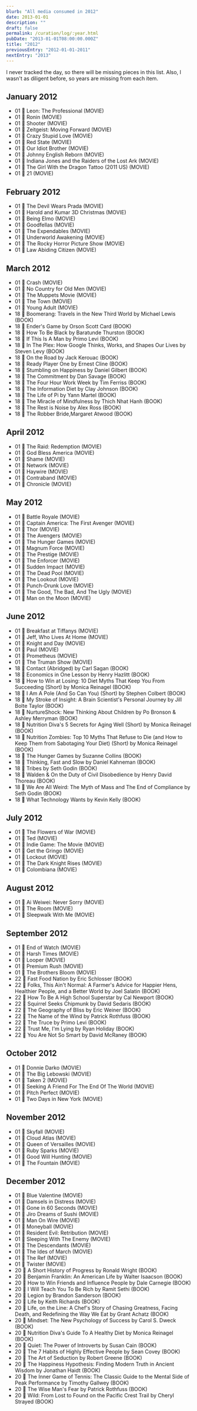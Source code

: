 ```yaml
---
blurb: "All media consumed in 2012"
date: 2013-01-01
description: ""
draft: false
permalink: /curation/log/:year.html
pubDate: "2013-01-01T08:00:00.000Z"
title: "2012"
previousEntry: "2012-01-01-2011"
nextEntry: "2013"
---
```


I never tracked the day, so there will be missing pieces in this list.
Also, I wasn't as diligent before, so years are missing from each item.

## January 2012

- 01 🎥 Leon: The Professional (MOVIE)
- 01 🎥 Ronin (MOVIE)
- 01 🎥 Shooter (MOVIE)
- 01 🎥 Zeitgeist: Moving Forward (MOVIE)
- 01 🎥 Crazy Stupid Love (MOVIE)
- 01 🎥 Red State (MOVIE)
- 01 🎥 Our Idiot Brother (MOVIE)
- 01 🎥 Johnny English Reborn (MOVIE)
- 01 🎥 Indiana Jones and the Raiders of the Lost Ark (MOVIE)
- 01 🎥 The Girl With the Dragon Tattoo (2011 US) (MOVIE)
- 01 🎥 21 (MOVIE)

## February 2012

- 01 🎥 The Devil Wears Prada (MOVIE)
- 01 🎥 Harold and Kumar 3D Christmas (MOVIE)
- 01 🎥 Being Elmo (MOVIE)
- 01 🎥 Goodfellas (MOVIE)
- 01 🎥 The Expendables (MOVIE)
- 01 🎥 Underworld Awakening (MOVIE)
- 01 🎥 The Rocky Horror Picture Show (MOVIE)
- 01 🎥 Law Abiding Citizen (MOVIE)

## March 2012

- 01 🎥 Crash (MOVIE)
- 01 🎥 No Country for Old Men (MOVIE)
- 01 🎥 The Muppets Movie (MOVIE)
- 01 🎥 The Town (MOVIE)
- 01 🎥 Young Adult (MOVIE)
- 18 📕 Boomerang: Travels in the New Third World by Michael Lewis (BOOK)
- 18 📕 Ender's Game by Orson Scott Card (BOOK)
- 18 📕 How To Be Black by Baratunde Thurston (BOOK)
- 18 📕 If This Is A Man by Primo Levi (BOOK)
- 18 📕 In The Plex: How Google Thinks, Works, and Shapes Our Lives by Steven Levy (BOOK)
- 18 📕 On the Road by Jack Kerouac (BOOK)
- 18 📕 Ready Player One by Ernest Cline (BOOK)
- 18 📕 Stumbling on Happiness by Daniel Gilbert (BOOK)
- 18 📕 The Commitment by Dan Savage (BOOK)
- 18 📕 The Four Hour Work Week by Tim Ferriss (BOOK)
- 18 📕 The Information Diet by Clay Johnson (BOOK)
- 18 📕 The Life of Pi by Yann Martel (BOOK)
- 18 📕 The Miracle of Mindfulness by Thich Nhat Hanh (BOOK)
- 18 📕 The Rest is Noise by Alex Ross (BOOK)
- 18 📕 The Robber Bride,Margaret Atwood (BOOK)

## April 2012

- 01 🎥 The Raid: Redemption (MOVIE)
- 01 🎥 God Bless America (MOVIE)
- 01 🎥 Shame (MOVIE)
- 01 🎥 Network (MOVIE)
- 01 🎥 Haywire (MOVIE)
- 01 🎥 Contraband (MOVIE)
- 01 🎥 Chronicle (MOVIE)

## May 2012

- 01 🎥 Battle Royale (MOVIE)
- 01 🎥 Captain America: The First Avenger (MOVIE)
- 01 🎥 Thor (MOVIE)
- 01 🎥 The Avengers (MOVIE)
- 01 🎥 The Hunger Games (MOVIE)
- 01 🎥 Magnum Force (MOVIE)
- 01 🎥 The Prestige (MOVIE)
- 01 🎥 The Enforcer (MOVIE)
- 01 🎥 Sudden Impact (MOVIE)
- 01 🎥 The Dead Pool (MOVIE)
- 01 🎥 The Lookout (MOVIE)
- 01 🎥 Punch-Drunk Love (MOVIE)
- 01 🎥 The Good, The Bad, And The Ugly (MOVIE)
- 01 🎥 Man on the Moon (MOVIE)

## June 2012

- 01 🎥 Breakfast at Tiffanys (MOVIE)
- 01 🎥 Jeff, Who Lives At Home (MOVIE)
- 01 🎥 Knight and Day (MOVIE)
- 01 🎥 Paul (MOVIE)
- 01 🎥 Prometheus (MOVIE)
- 01 🎥 The Truman Show (MOVIE)
- 18 📕 Contact (Abridged) by Carl Sagan (BOOK)
- 18 📕 Economics in One Lesson by Henry Hazlitt (BOOK)
- 18 📕 How to Win at Losing: 10 Diet Myths That Keep You From Succeeding (Short) by Monica Reinagel (BOOK)
- 18 📕 I Am A Pole (And So Can You) (Short) by Stephen Colbert (BOOK)
- 18 📕 My Stroke of Insight: A Brain Scientist's Personal Journey by Jill Bolte Taylor (BOOK)
- 18 📕 NurtureShock: New Thinking About Children by Po Bronson & Ashley Merryman (BOOK)
- 18 📕 Nutrition Diva's 5 Secrets for Aging Well (Short) by Monica Reinagel (BOOK)
- 18 📕 Nutrition Zombies: Top 10 Myths That Refuse to Die (and How to Keep Them from Sabotaging Your Diet) (Short) by Monica Reinagel (BOOK)
- 18 📕 The Hunger Games by Suzanne Collins (BOOK)
- 18 📕 Thinking, Fast and Slow by Daniel Kahneman (BOOK)
- 18 📕 Tribes by Seth Godin (BOOK)
- 18 📕 Walden & On the Duty of Civil Disobedience by Henry David Thoreau (BOOK)
- 18 📕 We Are All Weird: The Myth of Mass and The End of Compliance by Seth Godin (BOOK)
- 18 📕 What Technology Wants by Kevin Kelly (BOOK)

## July 2012

- 01 🎥 The Flowers of War (MOVIE)
- 01 🎥 Ted (MOVIE)
- 01 🎥 Indie Game: The Movie (MOVIE)
- 01 🎥 Get the Gringo (MOVIE)
- 01 🎥 Lockout (MOVIE)
- 01 🎥 The Dark Knight Rises (MOVIE)
- 01 🎥 Colombiana (MOVIE)

## August 2012

- 01 🎥 Ai Weiwei: Never Sorry (MOVIE)
- 01 🎥 The Room (MOVIE)
- 01 🎥 Sleepwalk With Me (MOVIE)

## September 2012

- 01 🎥 End of Watch (MOVIE)
- 01 🎥 Harsh Times (MOVIE)
- 01 🎥 Looper (MOVIE)
- 01 🎥 Premium Rush (MOVIE)
- 01 🎥 The Brothers Bloom (MOVIE)
- 22 📕 Fast Food Nation by Eric Schlosser (BOOK)
- 22 📕 Folks, This Ain't Normal: A Farmer's Advice for Happier Hens, Healthier People, and a Better World by Joel Salatin (BOOK)
- 22 📕 How To Be A High School Superstar by Cal Newport (BOOK)
- 22 📕 Squirrel Seeks Chipmunk by David Sedaris (BOOK)
- 22 📕 The Geography of Bliss by Eric Weiner (BOOK)
- 22 📕 The Name of the Wind by Patrick Rothfuss (BOOK)
- 22 📕 The Truce by Primo Levi (BOOK)
- 22 📕 Trust Me, I'm Lying by Ryan Holiday (BOOK)
- 22 📕 You Are Not So Smart by David McRaney (BOOK)

## October 2012

- 01 🎥 Donnie Darko (MOVIE)
- 01 🎥 The Big Lebowski (MOVIE)
- 01 🎥 Taken 2 (MOVIE)
- 01 🎥 Seeking A Friend For The End Of The World (MOVIE)
- 01 🎥 Pitch Perfect (MOVIE)
- 01 🎥 Two Days in New York (MOVIE)

## November 2012

- 01 🎥 Skyfall (MOVIE)
- 01 🎥 Cloud Atlas (MOVIE)
- 01 🎥 Queen of Versailles (MOVIE)
- 01 🎥 Ruby Sparks (MOVIE)
- 01 🎥 Good Will Hunting (MOVIE)
- 01 🎥 The Fountain (MOVIE)

## December 2012

- 01 🎥 Blue Valentine (MOVIE)
- 01 🎥 Damsels in Distress (MOVIE)
- 01 🎥 Gone in 60 Seconds (MOVIE)
- 01 🎥 Jiro Dreams of Sushi (MOVIE)
- 01 🎥 Man On Wire (MOVIE)
- 01 🎥 Moneyball (MOVIE)
- 01 🎥 Resident Evil: Retribution (MOVIE)
- 01 🎥 Sleeping With The Enemy (MOVIE)
- 01 🎥 The Descendants (MOVIE)
- 01 🎥 The Ides of March (MOVIE)
- 01 🎥 The Ref (MOVIE)
- 01 🎥 Twister (MOVIE)
- 20 📕 A Short History of Progress by Ronald Wright (BOOK)
- 20 📕 Benjamin Franklin: An American Life by Walter Isaacson (BOOK)
- 20 📕 How to Win Friends and Influence People by Dale Carnegie (BOOK)
- 20 📕 I Will Teach You To Be Rich by Ramit Sethi (BOOK)
- 20 📕 Legion by Brandon Sanderson (BOOK)
- 20 📕 Life by Keith Richards (BOOK)
- 20 📕 Life, on the Line: A Chef's Story of Chasing Greatness, Facing Death, and Redefining the Way We Eat by Grant Achatz (BOOK)
- 20 📕 Mindset: The New Psychology of Success by Carol S. Dweck (BOOK)
- 20 📕 Nutrition Diva's Guide To A Healthy Diet by Monica Reinagel (BOOK)
- 20 📕 Quiet: The Power of Introverts by Susan Cain (BOOK)
- 20 📕 The 7 Habits of Highly Effective People by Sean Covey (BOOK)
- 20 📕 The Art of Seduction by Robert Greene (BOOK)
- 20 📕 The Happiness Hypothesis: Finding Modern Truth in Ancient Wisdom by Jonathan Haidt (BOOK)
- 20 📕 The Inner Game of Tennis: The Classic Guide to the Mental Side of Peak Performance by Timothy Gallwey (BOOK)
- 20 📕 The Wise Man's Fear by Patrick Rothfuss (BOOK)
- 20 📕 Wild: From Lost to Found on the Pacific Crest Trail by Cheryl Strayed (BOOK)
